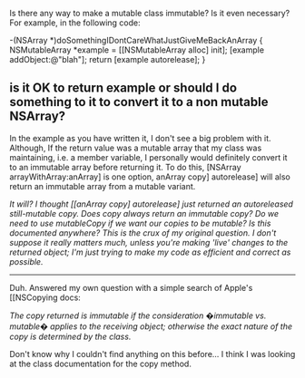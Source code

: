 Is there any way to make a mutable class immutable? Is it even necessary? For example, in the following code:

    

-(NSArray *)doSomethingIDontCareWhatJustGiveMeBackAnArray
{
    NSMutableArray *example = [[NSMutableArray alloc] init];
    [example addObject:@"blah"];
    return [example autorelease];
}


is it OK to return example or should I do something to it to convert it to a non mutable NSArray?
----
In the example as you have written it, I don't see a big problem with it. Although, If the return value was a mutable array that my class was maintaining, i.e. a member variable, I personally would definitely convert it to an immutable array before returning it. To do this, [NSArray arrayWithArray:anArray] is one option, anArray copy] autorelease] will also return an immutable array from a mutable variant.

*It will? I thought [[anArray copy] autorelease] just returned an autoreleased still-mutable copy. Does copy always return an immutable copy? Do we need to use mutableCopy if we want our copies to be mutable? Is this documented anywhere? This is the crux of my original question. I don't suppose it really matters much, unless you're making 'live' changes to the returned object; I'm just trying to make my code as efficient and correct as possible.*

----
Duh. Answered my own question with a simple search of Apple's [[NSCopying docs:

*The copy returned is immutable if the consideration �immutable vs. mutable� applies to the receiving object; otherwise the exact nature of the copy is determined by the class.*

Don't know why I couldn't find anything on this before... I think I was looking at the class documentation for the copy method.
